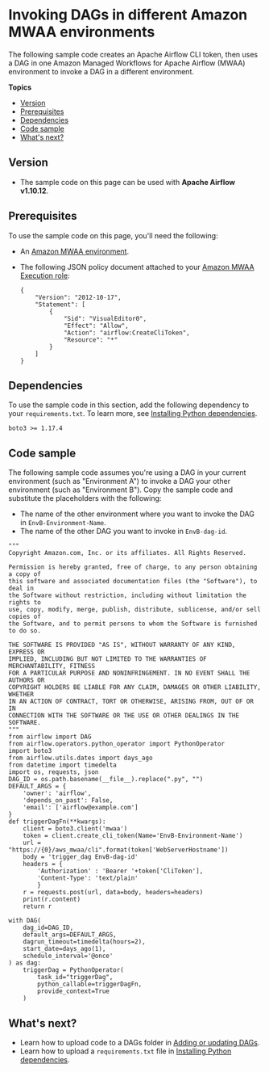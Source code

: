 # Invoking DAGs in different Amazon MWAA environments<a name="samples-trigger-dag-envab.xml"></a>

The following sample code creates an Apache Airflow CLI token, then uses a DAG in one Amazon Managed Workflows for Apache Airflow \(MWAA\) environment to invoke a DAG in a different environment\.

**Topics**
+ [Version](#samples-trigger-dag-envab.xml-version)
+ [Prerequisites](#samples-trigger-dag-envab.xml-prereqs)
+ [Dependencies](#samples-sql-server-dependencies)
+ [Code sample](#samples-trigger-dag-envab-code)
+ [What's next?](#samples-trigger-dag-envab.xml-next-up)

## Version<a name="samples-trigger-dag-envab.xml-version"></a>
+ The sample code on this page can be used with **Apache Airflow v1\.10\.12**\.

## Prerequisites<a name="samples-trigger-dag-envab.xml-prereqs"></a>

To use the sample code on this page, you'll need the following:
+ An [Amazon MWAA environment](get-started.md)\.
+ The following JSON policy document attached to your [Amazon MWAA Execution role](mwaa-create-role.md):

  ```
  {
      "Version": "2012-10-17",
      "Statement": [
          {
              "Sid": "VisualEditor0",
              "Effect": "Allow",
              "Action": "airflow:CreateCliToken",
              "Resource": "*"
          }
      ]
  }
  ```

## Dependencies<a name="samples-sql-server-dependencies"></a>

To use the sample code in this section, add the following dependency to your `requirements.txt`\. To learn more, see [Installing Python dependencies](working-dags-dependencies.md)\.

```
boto3 >= 1.17.4
```

## Code sample<a name="samples-trigger-dag-envab-code"></a>

The following sample code assumes you're using a DAG in your current environment \(such as "Environment A"\) to invoke a DAG your other environment \(such as "Environment B"\)\. Copy the sample code and substitute the placeholders with the following:
+ The name of the other environment where you want to invoke the DAG in `EnvB-Environment-Name`\.
+ The name of the other DAG you want to invoke in `EnvB-dag-id`\.

```
"""
Copyright Amazon.com, Inc. or its affiliates. All Rights Reserved.
 
Permission is hereby granted, free of charge, to any person obtaining a copy of
this software and associated documentation files (the "Software"), to deal in
the Software without restriction, including without limitation the rights to
use, copy, modify, merge, publish, distribute, sublicense, and/or sell copies of
the Software, and to permit persons to whom the Software is furnished to do so.
 
THE SOFTWARE IS PROVIDED "AS IS", WITHOUT WARRANTY OF ANY KIND, EXPRESS OR
IMPLIED, INCLUDING BUT NOT LIMITED TO THE WARRANTIES OF MERCHANTABILITY, FITNESS
FOR A PARTICULAR PURPOSE AND NONINFRINGEMENT. IN NO EVENT SHALL THE AUTHORS OR
COPYRIGHT HOLDERS BE LIABLE FOR ANY CLAIM, DAMAGES OR OTHER LIABILITY, WHETHER
IN AN ACTION OF CONTRACT, TORT OR OTHERWISE, ARISING FROM, OUT OF OR IN
CONNECTION WITH THE SOFTWARE OR THE USE OR OTHER DEALINGS IN THE SOFTWARE.
"""
from airflow import DAG
from airflow.operators.python_operator import PythonOperator
import boto3
from airflow.utils.dates import days_ago
from datetime import timedelta
import os, requests, json
DAG_ID = os.path.basename(__file__).replace(".py", "")
DEFAULT_ARGS = {
    'owner': 'airflow',
    'depends_on_past': False,
    'email': ['airflow@example.com']
}
def triggerDagFn(**kwargs):
    client = boto3.client('mwaa')
    token = client.create_cli_token(Name='EnvB-Environment-Name')
    url = "https://{0}/aws_mwaa/cli".format(token['WebServerHostname'])
    body = 'trigger_dag EnvB-dag-id'
    headers = {
        'Authorization' : 'Bearer '+token['CliToken'],
        'Content-Type': 'text/plain'
        }
    r = requests.post(url, data=body, headers=headers)
    print(r.content)
    return r

with DAG(
    dag_id=DAG_ID,
    default_args=DEFAULT_ARGS,
    dagrun_timeout=timedelta(hours=2),
    start_date=days_ago(1),
    schedule_interval='@once'
) as dag:
    triggerDag = PythonOperator(
        task_id="triggerDag",
        python_callable=triggerDagFn,
        provide_context=True 
    )
```

## What's next?<a name="samples-trigger-dag-envab.xml-next-up"></a>
+ Learn how to upload code to a DAGs folder in [Adding or updating DAGs](configuring-dag-folder.md)\.
+ Learn how to upload a `requirements.txt` file in [Installing Python dependencies](working-dags-dependencies.md)\.